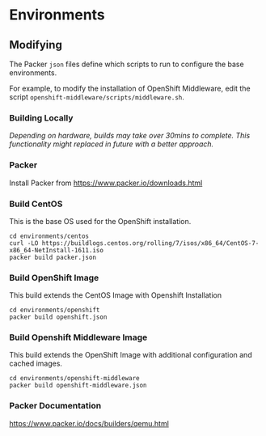 # Environments

## Modifying

The Packer `json` files define which scripts to run to configure the base environments.

For example, to modify the installation of OpenShift Middleware, edit the script `openshift-middleware/scripts/middleware.sh`.

### Building Locally

_Depending on hardware, builds may take over 30mins to complete. This functionality might replaced in future with a better approach._

### Packer

Install Packer from https://www.packer.io/downloads.html

### Build CentOS

This is the base OS used for the OpenShift installation.

```
cd environments/centos
curl -LO https://buildlogs.centos.org/rolling/7/isos/x86_64/CentOS-7-x86_64-NetInstall-1611.iso
packer build packer.json
```

### Build OpenShift Image

This build extends the CentOS Image with Openshift Installation
```
cd environments/openshift
packer build openshift.json
```

### Build Openshift Middleware Image

This build extends the OpenShift Image with additional configuration and cached images.

```
cd environments/openshift-middleware
packer build openshift-middleware.json
```

### Packer Documentation

https://www.packer.io/docs/builders/qemu.html

